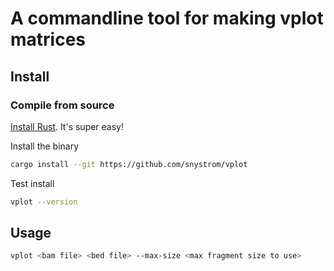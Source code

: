 # A commandline tool for making vplot matrices

## Install

### Compile from source

[Install Rust](https://www.rust-lang.org/tools/install). It's super easy!

Install the binary
``` sh
cargo install --git https://github.com/snystrom/vplot
```

Test install
``` sh
vplot --version
```

## Usage
``` sh
vplot <bam file> <bed file> --max-size <max fragment size to use>
```
